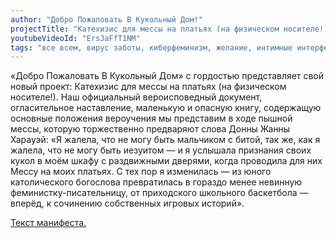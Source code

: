 ```yaml
---
author: "Добро Пожаловать В Кукольный Дом!"
projectTitle: "Катехизис для мессы на платьях (на физическом носителе!)"
youtubeVideoId: "ErsJaFfT1NM"
tags: "все всем, вирус заботы, киберфеминизм, желание, интимные интерфейсы, практики самих себя, террор родства, вчерашний неотчужденный праздник"
---
```

«Добро Пожаловать В Кукольный Дом» с гордостью представляет свой новый проект: Катехизис для мессы на платьях (на физическом носителе!). Наш официальный вероисповедный документ, огласительное наставление, маленькую и опасную книгу, содержащую основные положения вероучения мы представим в ходе пышной мессы, которую торжественно предваряют слова Донны Жанны Харауэй: «Я жалела, что не могу быть мальчиком с битой, так же, как я жалела, что не могу быть иезуитом — и я услышала признания своих кукол в моём шкафу с раздвижными дверями, когда проводила для них Мессу на моих платьях. С тех пор я изменилась — из юного католического богослова превратилась в гораздо менее невинную феминистку-писательницу, от приходского школьного баскетбола — вперёд, к сочинению собственных игровых историй».

[Текст манифеста.](http://moscowartmagazine.com/issue/78/article/1700)
